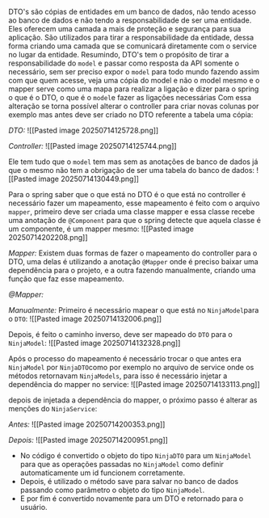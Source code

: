 DTO's são cópias de entidades em um banco de dados, não tendo acesso ao banco de dados e não tendo a responsabilidade de ser uma entidade. Eles oferecem uma camada a mais de proteção e segurança para sua aplicação.
São utilizados para tirar a responsabilidade da entidade, dessa forma criando uma camada que se comunicará diretamente com o service no lugar da entidade. 
Resumindo, DTO's tem o propósito de tirar a responsabilidade do `model` e passar como resposta da API somente o necessário, sem ser preciso expor o `model` para todo mundo fazendo assim com que quem acesse, veja uma cópia do model e não o model mesmo e o mapper serve como uma mapa para realizar a ligação e dizer para o spring o que é o DTO, o que é o `model`e fazer as ligações necessárias
Com essa alteração se torna possível alterar o controller para criar novas colunas por exemplo mas antes deve ser criado no DTO referente a tabela uma cópia:

*DTO:*
![[Pasted image 20250714125728.png]]

*Controller:*
![[Pasted image 20250714125744.png]]

Ele tem tudo que o `model` tem mas sem as anotações de banco de dados já que o mesmo não tem a obrigação de ser uma tabela do banco de dados:
![[Pasted image 20250714130449.png]]

Para o spring saber que o que está no DTO é o que está no controller é necessário fazer um mapeamento, esse mapeamento é feito com o arquivo `mapper`, primeiro deve ser criada uma classe mapper e essa classe recebe uma anotação de `@Component` para que o spring detecte que aquela classe é um componente, é um mapper mesmo:
![[Pasted image 20250714202208.png]]

*Mapper:*
Existem duas formas de fazer o mapeamento do controller para o DTO, uma delas é utilizando a anotação `@Mapper`  onde é preciso baixar uma dependência para o projeto, e a outra fazendo manualmente, criando uma função que faz esse mapeamento.

*@Mapper:*


*Manualmente:*
Primeiro é necessário mapear o que está no `NinjaModel`para o `DTO`:
![[Pasted image 20250714132006.png]]

Depois, é feito o caminho inverso, deve ser mapeado do `DTO` para o `NinjaModel`:
![[Pasted image 20250714132328.png]]

Após o processo do mapeamento é necessário trocar o que antes era `NinjaModel` por `NinjaDTO`como por exemplo no arquivo de service onde os métodos retornavam `NinjaModels`, para isso é necessário injetar a dependência do mapper no service:
![[Pasted image 20250714133113.png]]

depois de injetada a dependência do mapper, o próximo passo é alterar as menções do `NinjaService`:

*Antes:*
![[Pasted image 20250714200353.png]]

*Depois:*
![[Pasted image 20250714200951.png]]
- No código é convertido o objeto do tipo `NinjaDTO` para um `NinjaModel` para que as operações passadas no `NinjaModel` como definir automaticamente um id funcionem corretamente.
- Depois, é utilizado o método save para salvar no banco de dados passando como parâmetro o objeto do tipo `NinjaModel`.
- E por fim é convertido novamente para um DTO e retornado para o usuário.


